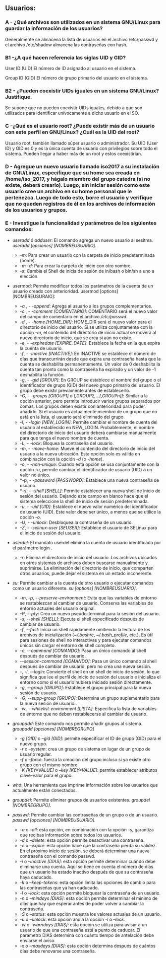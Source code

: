 ## Usuarios:

### A - ¿Qué archivos son utilizados en un sistema GNU/Linux para guardar la información de los usuarios?

Generalmente se almacena la lista de usuarios en el archivo /etc/passwd y el archivo /etc/shadow almacena las contraseñas con hash.

### B1 -¿A qué hacen referencia las siglas UID y GID?

User ID (UID) El número de ID asignado al usuario en el sistema.

Group ID (GID) El número de grupo primario del usuario en el sistema.

### B2 - ¿Pueden coexistir UIDs iguales en un sistema GNU/Linux? Justifique.

Se supone que no pueden coexistir UIDs iguales, debido a que son utilizados para identificar unívocamente a dicho usuario en el SO.

### C -¿Qué es el usuario root? ¿Puede existir más de un usuario con este perfil en GNU/Linux? ¿Cuál es la UID del root?

Usuario root, también llamado súper usuario o administrador. Su UID (User ID) y GID es 0 y es la única cuenta de usuario con privilegios sobre todo el sistema. Pueden llegar a haber más de un root y estos coexistirían.

### D - Agregue un nuevo usuario llamado iso2017 a su instalación de GNU/Linux, especifique que su home sea creada en /home/iso_2017, y hágalo miembro del grupo catedra (si no existe, deberá crearlo). Luego, sin iniciar sesión como este usuario cree un archivo en su home personal que le pertenezca. Luego de todo esto, borre el usuario y verifique que no queden registros de él en los archivos de información de los usuarios y grupos.

### E - Investigue la funcionalidad y parámetros de los siguientes comandos:
- *useradd* ó *adduser*: El comando agrega un nuevo usuario al sesitma. *useradd [opciones] [NOMBREUSUARIO]*.
  - *-m*: Para crear un usuario con la carpeta de inicio predeterminada (home).
  - *-m -d*: Para crear la carpeta de inicio con otro nombre.
  - *-s*: Cambia el Shell de inicia de sesión de in/bash o bin/sh a uno a elección.

- usermod: Permite modificar todos los parámetros de la cuenta de un usuario creado con anterioridad. usermod [options] [NOMBREUSURAIO]:
  - *–a* , *- -append*: Agrega al usuario a los grupos complementarios.
  - *-c* , *- -comment [COMENTARIO]*: COMENTARIO será el nuevo valor del campo de comentario en el archivo */etc/passwd*.
  - *-d* , *- -home [HOME_DIR]*: HOME_DIR será el nuevo valor para el directorio de inicio del usuario. Si se utiliza conjuntamente con la opción *-m*, el contenido del directorio de inicio actual se moverá al nuevo directorio de inicio, que se crea si aún no existe.
  - *-e*, *- -expiredate [EXPIRE_DATE]*: Establece la fecha en la que expira la cuenta de usuario. 
  - *-f*, *- -inactive [INACTIVE]*: En INACTIVE se establece el número de días que transcurrirán desde que expira una contraseña hasta que la cuenta se deshabilita permanentemente. Un valor de 0 deshabilita la cuenta tan pronto como la contraseña ha expirado y un valor de -1 deshabilita la función.
  - *-g*, *- -gid [GROUP]*: En GROUP se establece el nombre del grupo o el identificador de grupo (GID) del nuevo grupo primario del usuario. El grupo debe existir previamente antes de establecerlo.
  - *-G*, *- -groups [GROUP1] o [,GROUP2,…[,GROUPn]]*: Similar a la opción anterior, pero permite introducir varios grupos separados por comas. Los grupos deben existir con anterioridad para poder añadirlo. Si el usuario es actualmente miembro de un grupo que no está en la lista, el usuario será eliminado del grupo.
  - *-l*, *- -login [NEW_LOGIN]*: Permite cambiar el nombre de cuenta del usuario al establecido en NEW_LOGIN. Probablemente, el nombre del directorio de inicio del usuario deberá cambiarse manualmente para que tenga el nuevo nombre de cuenta.
  - *-L*, *- -lock*: Bloquea la contraseña del usuario.
  - *-m*, *- -move-home*: Mueve el contenido del directorio de inicio del usuario a la nueva ubicación. Esta opción solo es válida en combinación con la opción *-d* (o *-home*).
  - *-o*, *- -non-unique*: Cuando esta opción se usa conjuntamente con la opción *-u*, permite cambiar el identificador de usuario (UID) a un valor no único.
  - *-p, *- -password [PASSWORD]*: Establece una nueva contraseña de usuario.
  - *-s, *- -shell [SHELL]*: Permite establecer una nueva shell de inicio de sesión del usuario. Dejando este campo en blanco hace que el sistema seleccione la shell de inicio de sesión predeterminada.
  - *-u*, *- -uid [UID]*: Establece el nuevo valor numérico del identificador de usuario (UID). Este valor debe ser único, a menos que se utilice la opción *-o*.
  - *-U*, *- -unlock*: Desbloquea la contraseña de un usuario.
  - *-Z*, *- -selinux-user [SEUSER]*: Establece el usuario de SELinux para el inicio de sesión del usuario.

- *userdel*: El mandato userdel elimina la cuenta de usuario identificada por el parámetro login .
  - *-r*: Elimina el directorio de inicio del usuario. Los archivos ubicados en otros sistemas de archivos deben buscarse manualmente y suprimirse. La eliminación del directorio de inicio, que comparten otros usuarios, puede dejar el sistema en un estado incoherente.

- *su*: Permite cambiar a la cuenta de otro usuario o ejecutar comandos como un usuario diferente. *su [options] [NOMBREUSUARIO]*.
  - *-m*, *-p*, *--preserve-environment*: Evita que las variables de entorno se restablezcan al cambiar de usuario. Conserva las variables de entorno actuales del usuario original.
  - *-P*, *--pty*: Crea un nuevo pseudo-terminal para la sesión del usuario.
  - *-s*, *--shell [SHELL]*: Ejecuta el shell especificado después de cambiar de usuario.
  - *-f*, *--fast*: Inicia un shell rápidamente omitiendo la lectura de los archivos de inicialización (*~/.bashrc*, *~/.bash_profile*, etc.). Es útil para sesiones de shell no interactivas y para ejecutar comandos únicos sin cargar el entorno de shell completo.
  - *-c*, *--command [COMANDO]*: Pasa un único comando al shell después de cambiar de usuario.
  - *--session-command [COMANDO]*: Pasa un único comando al shell después de cambiar de usuario, pero no crea una nueva sesión.
  - *-*, *-l*, *--login*: Convierte el shell en un shell de inicio de sesión, lo que significa que lee el perfil de inicio de sesión del usuario e inicializa el entorno como si el usuario hubiera iniciado sesión directamente.
  - *-g*, *--group [GRUPO]*: Establece el grupo principal para la nueva sesión de usuario.
  - *-G*, *--supp-group [GRUPO]*: Determina un grupo suplementario para la nueva sesión de usuario..
  - *-w*, *--whitelist-environment [LISTA]*: Especifica la lista de variables de entorno que no deben restablecerse al cambiar de usuario.

- *groupadd*: Este comando nos permite añadir grupos al sistema. *groupadd [opciones] [NOMBREGRUPO]*
  - *-g [GID]* o *–gid [GID]*: permite especificar el ID de grupo (GID) para el nuevo grupo.
  - *-r* o *–system*: crea un grupo de sistema en lugar de un grupo de usuario regular.
  - *-f* o *–force*: fuerza la creación del grupo incluso si ya existe otro grupo con el mismo nombre.
  - *-K [KEY=VALUE]* o *–key [KEY=VALUE]*: permite establecer atributos clave-valor para el grupo.

- *who*: Una herramienta que imprime información sobre los usuarios que actualmente están conectados.

- *groupdel*: Permite eliminar grupos de usuarios existentes. *groupdel [NOMBREGRUPO]*.

- *passwd*: Permite cambiar las contraseñas de un grupo o de un usuario. *passwd [opciones] [NOMBREUSUARIO]*.
  - *-a* o *–all*: esta opción, en combinación con la opción *-s*, garantiza que recibas información sobre todos los usuarios.
  - *-d* o *–delete*: esta opción permite desactivar una contraseña.
  - *-e* o *–expire*: esta opción hace que la contraseña pierda su validez. En el próximo inicio de sesión, se deberá determinar una nueva contraseña con el comando passwd.
  - *-i* o *–inactive [DIAS]*: esta opción permite determinar cuándo debe eliminarse una cuenta. Aquí se tiene en cuenta el número de días que un usuario ha estado inactivo después de que su contraseña haya caducado.
  - *-k* o *–keep-tokens*: esta opción limita las opciones de cambio para las contraseñas que ya han caducado.
  - *-l* o *–lock*: esta opción permite bloquear la contraseña de un usuario.
  - *-n* o *–mindays [DIAS]*: esta opción permite determinar el mínimo de días que hay que esperar antes de poder volver a cambiar la contraseña.
  - *-S* o *–status*: esta opción muestra los valores actuales de un usuario.
  - *-u* o *–unlock*: esta opción anula la opción *-l* o *–lock*.
  - *-w* o *–warndays [DIAS]*: esta opción se utiliza para avisar a un usuario de que una contraseña está a punto de caducar. El parámetro DIAS determina con cuánto tiempo de antelación debe enviarse el aviso.
  - *-x* o *–maxdays [DIAS]*: esta opción determina después de cuántos días debe renovarse una contraseña.
